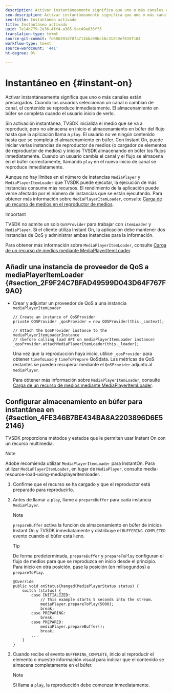```yaml
---
description: Activar instantáneamente significa que uno o más canales están precargados. Cuando los usuarios seleccionan un canal o cambian de canal, el contenido se reproduce inmediatamente. El almacenamiento en búfer se completa cuando el usuario inicio de verlo.
seo-description: Activar instantáneamente significa que uno o más canales están precargados. Cuando los usuarios seleccionan un canal o cambian de canal, el contenido se reproduce inmediatamente. El almacenamiento en búfer se completa cuando el usuario inicio de verlo.
seo-title: Instantáneo activado
title: Instantáneo activado
uuid: 7e14b779-2a36-4ff4-a365-9ac49a836ff3
translation-type: tm+mt
source-git-commit: fd686391df0fa711bba99bc1bc312c9ef619f184
workflow-type: tm+mt
source-wordcount: '441'
ht-degree: 0%

---
```



# Instantáneo en {#instant-on}

Activar instantáneamente significa que uno o más canales están precargados. Cuando los usuarios seleccionan un canal o cambian de canal, el contenido se reproduce inmediatamente. El almacenamiento en búfer se completa cuando el usuario inicio de verlo.

Sin activación instantánea, TVSDK inicializa el medio que se va a reproducir, pero no almacena en inicio el almacenamiento en búfer del flujo hasta que la aplicación llama a `play`. El usuario no ve ningún contenido hasta que se completa el almacenamiento en búfer. Con Instant On, puede iniciar varias instancias de reproductor de medios (o cargador de elementos de reproductor de medios) y inicios TVSDK almacenando en búfer los flujos inmediatamente. Cuando un usuario cambia el canal y el flujo se almacena en el búfer correctamente, llamando `play` en el nuevo inicio de canal se reproduce inmediatamente.

Aunque no hay límites en el número de instancias `MediaPlayer` y `MediaPlayerItemLoader` que TVSDK puede ejecutar, la ejecución de más instancias consume más recursos. El rendimiento de la aplicación puede verse afectado por el número de instancias que se están ejecutando. Para obtener más información sobre `MediaPlayerItemLoader`, consulte [Carga de un recurso de medios en el reproductor de medios](../../../tvsdk-2.7-for-android/content-playback-options/mediaplayer-initialize-for-video/t-psdk-android-2.7-media-resource-load.md).

>[!IMPORTANT]
>
>TVSDK no admite un solo `QoSProvider` para trabajar con `itemLoader` y `MediaPlayer`. Si el cliente utiliza Instant On, la aplicación debe mantener dos instancias de QoS y administrar ambas instancias para la información.

Para obtener más información sobre `MediaPlayerItemLoader`, consulte [Carga de un recurso de medios mediante MediaPlayerItemLoader](../../../tvsdk-2.7-for-android/content-playback-options/mediaplayer-initialize-for-video/t-psdk-android-2.7-media-resource-load-using-mediaplayeritemloader.md).

## Añadir una instancia de proveedor de QoS a mediaPlayerItemLoader {#section_2F9F24C7BFAD49599D043D64F767F9A0}

* Crear y adjuntar un proveedor de QoS a una instancia `mediaPlayerItemLoader`

   ```
   // Create an instance of QoSProvider  
   private QOSProvider _qosProvider = new QOSProvider(this._context);  
   
   // Attach the QoSProvider instance to the mediaPlayerItemLoaderInstance  
   // (before calling load API on mediaPlayerItemLoader instance)  
   _qosProvider.attachMediaPlayerItemLoader(this._loader); 
   ```

   Una vez que la reproducción haya inicio, utilice `_qosProvider` para obtener `timeToLoad` y `timeToPrepare` QoSdata. Las métricas de QoS restantes se pueden recuperar mediante el `QoSProvider` adjunto al `mediaPlayer`.

   Para obtener más información sobre `MediaPlayerItemLoader`, consulte [Carga de un recurso de medios mediante MediaPlayerItemLoader](../../../tvsdk-2.7-for-android/content-playback-options/mediaplayer-initialize-for-video/t-psdk-android-2.7-media-resource-load-using-mediaplayeritemloader.md#use-mediaplayeritemloader).

## Configurar almacenamiento en búfer para instantánea en {#section_4FE346B7BE434BA8A2203896D6E52146}

TVSDK proporciona métodos y estados que le permiten usar Instant On con un recurso multimedia.

>[!NOTE]
>
>Adobe recomienda utilizar `MediaPlayerItemLoader` para InstantOn. Para utilizar `MediaPlayerItemLoader`, en lugar de `MediaPlayer`, consulte media-resource-load-using-mediaplayeritemloader.

1. Confirme que el recurso se ha cargado y que el reproductor está preparado para reproducirlo.
1. Antes de llamar a `play`, llame a `prepareBuffer` para cada instancia `MediaPlayer`.

   >[!NOTE]
   >
   >`prepareBuffer` activa la función de almacenamiento en búfer de inicios Instant On y TVSDK inmediatamente y distribuye el  `BUFFERING_COMPLETED` evento cuando el búfer está lleno.

   >[!TIP]
   >
   >De forma predeterminada, `prepareBuffer` y `prepareToPlay` configuran el flujo de medios para que se reproduzca en inicio desde el principio. Para inicio en otra posición, pase la posición (en milisegundos) a `prepareToPlay`.

   ```
   @Override 
   public void onStatusChanged(MediaPlayerStatus status) { 
       switch (status) { 
           case INITIALIZED: 
               // This example starts 5 seconds into the stream. 
               mediaPlayer.prepareToPlay(5000); 
               break; 
           case PREPARING: 
               break; 
           case PREPARED: 
               mediaPlayer.prepareBuffer(); 
               break; 
           ... 
       } 
   }
   ```

1. Cuando recibe el evento `BUFFERING_COMPLETE`, inicio al reproducir el elemento o muestre información visual para indicar que el contenido se almacena completamente en el búfer.

   >[!NOTE]
   >
   >Si llama a `play`, la reproducción debe comenzar inmediatamente.

